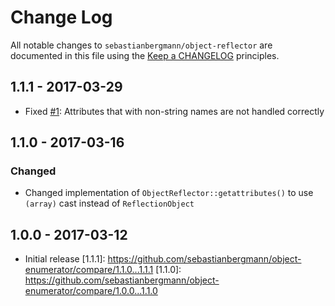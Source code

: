 # Change Log
All notable changes to `sebastianbergmann/object-reflector` are documented in this file using the [Keep a CHANGELOG](http://keepachangelog.com/) principles.
## 1.1.1 - 2017-03-29
* Fixed [#1](https://github.com/sebastianbergmann/object-reflector/issues/1): Attributes that with non-string names are not handled correctly
## 1.1.0 - 2017-03-16
### Changed
* Changed implementation of `ObjectReflector::getattributes()` to use `(array)` cast instead of `ReflectionObject`
## 1.0.0 - 2017-03-12
* Initial release
[1.1.1]: https://github.com/sebastianbergmann/object-enumerator/compare/1.1.0...1.1.1
[1.1.0]: https://github.com/sebastianbergmann/object-enumerator/compare/1.0.0...1.1.0
